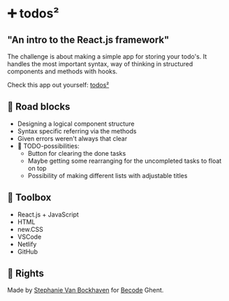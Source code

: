 # ➕ todos²

## "An intro to the React.js framework"

The challenge is about making a simple app for storing your todo's. It handles the most important syntax, way of thinking in structured components and methods with hooks.

Check this app out yourself: [todos²](https://todos-todos.netlify.app)

## 🚧 Road blocks

+ Designing a logical component structure
+ Syntax specific referring via the methods
+ Given errors weren't always that clear
+ 📝 TODO-possibilities:
  + Button for clearing the done tasks
  + Maybe getting some rearranging for the uncompleted tasks to float on top
  + Possibility of making different lists with adjustable titles

## 🧰 Toolbox

+ React.js + JavaScript
+ HTML
+ new.CSS
+ VSCode
+ Netlify
+ GitHub

## 📖 Rights

Made by [Stephanie Van Bockhaven](https://github.com/Steeeeeph) for [Becode](www.becode.org) Ghent.
